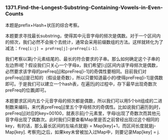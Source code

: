 ### 1371.Find-the-Longest-Substring-Containing-Vowels-in-Even-Counts

本题是prefix+Hash+状压的综合考察。

本题要求寻找最长substring，使得其中元音字母的频次是偶数。对于一个区间内的频次，我们必然不会挨个去统计，通常会采用前缀数组的方法。这样就转化为了减法：```freq[i:j] = preFreq[j]-preFreq[i-1]```.

我们考察以第j个元素结尾的、最长的符合要求的子串。那么如何确定这个子串的左边界i呢？假设我们只关心一个字母a，我们希望[i:j]区间内该字母频次是偶数，必然要求该字母的preFreq[j]和preFreq[i-1]的奇偶性要相同。目前我们对preFreq[j]是已知的（假设是奇数），所以只要知道最小的i使得preFreq[i-1]是偶数即可。于是我们可以建立一个hash表，在遍历j的过程中，存下最早出现奇数次preFreq的位置j即可。

本题要求区间内五个元音字母的频次都是偶数，所以我们可以用5个bit组成的二进制数来编码，来代表preFreq[j]里五个字母频次的奇偶性。比如说我们遍历到j时，preFreq[j]对应的key=00100，就表示前j个元素里，字母i出现了奇数次而其他元音字母出现了偶数次。此时我们只要查看Map里是否之前曾经出现过这个相同的key，有的话，那么最长区间的左端点就是i = Map[key]+1，而区间长度就是j-Map[key]. 考察完j之后，如果key未曾被加入过Map中，则要记录Map[key] = j.
